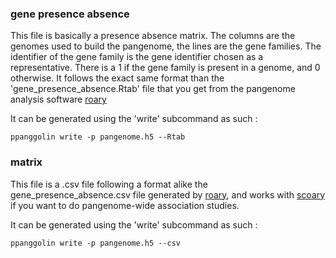 ### gene presence absence

This file is basically a presence absence matrix. The columns are the genomes used to build the pangenome, the lines are the gene families. The identifier of the gene family is the gene identifier chosen as a representative.
 There is a 1 if the gene family is present in a genome, and 0 otherwise. It follows the exact same format than the 'gene_presence_absence.Rtab' file that you get from the pangenome analysis software [roary](https://sanger-pathogens.github.io/Roary/)

It can be generated using the 'write' subcommand as such : 

`ppanggolin write -p pangenome.h5 --Rtab`

### matrix

This file is a .csv file following a format alike the gene_presence_absence.csv file generated by [roary](https://sanger-pathogens.github.io/Roary/), and works with [scoary](https://github.com/AdmiralenOla/Scoary) if you want to do pangenome-wide association studies.

It can be generated using the 'write' subcommand as such : 

`ppanggolin write -p pangenome.h5 --csv`
